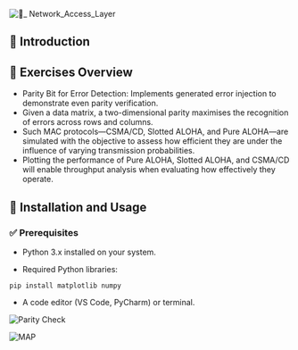 ![🔗_ Network_Access_Layer](https://github.com/user-attachments/assets/5fadb989-9d0e-41fc-98a0-ab79bca3cb9e)

## 📌 Introduction

## 📝 Exercises Overview
- Parity Bit for Error Detection: Implements generated error injection to demonstrate even parity verification. 
- Given a data matrix, a two-dimensional parity maximises the recognition of errors across rows and columns. 
- Such MAC protocols—CSMA/CD, Slotted ALOHA, and Pure ALOHA—are simulated with the objective to assess how efficient they are under the influence of varying transmission probabilities. 
- Plotting the performance of Pure ALOHA, Slotted ALOHA, and CSMA/CD will enable throughput analysis when evaluating how effectively they operate.

## 🚀 Installation and Usage

### ✅ Prerequisites

- Python 3.x installed on your system.

- Required Python libraries:

```pip install matplotlib numpy```

- A code editor (VS Code, PyCharm) or terminal.

![Parity Check](https://github.com/user-attachments/assets/68deb7d5-3df8-40a9-b3b3-8483a6508892)

![MAP](https://github.com/user-attachments/assets/6ca05c16-d3a8-4e8a-8d22-7abbc4c5f7b0)


